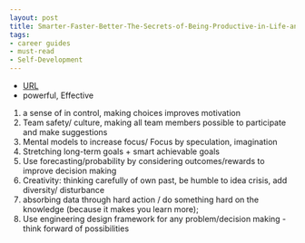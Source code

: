 ```yaml
---
layout: post
title: Smarter-Faster-Better-The-Secrets-of-Being-Productive-in-Life-and-Business
tags:
- career guides
- must-read
- Self-Development
---
```



- [URL](https://www.audible.com/pd/Smarter-Faster-Better-The-Secrets-of-Being-Productive-in-Life-and-Business-Audiobook/B017WRZO9U)
-  powerful, Effective


1. a sense of in control, making choices improves  motivation
2. Team safety/ culture, making all team members possible to participate and make suggestions
3. Mental models to increase focus/ Focus by speculation, imagination
4. Stretching long-term goals +  smart achievable goals
5. Use forecasting/probability by considering outcomes/rewards to improve decision making
6. Creativity: thinking carefully of own past, be humble to idea crisis, add diversity/ disturbance
7. absorbing data through hard action / do something hard on the knowledge (because it makes you learn more);
8. Use engineering design framework for any problem/decision making - think forward of possibilities
